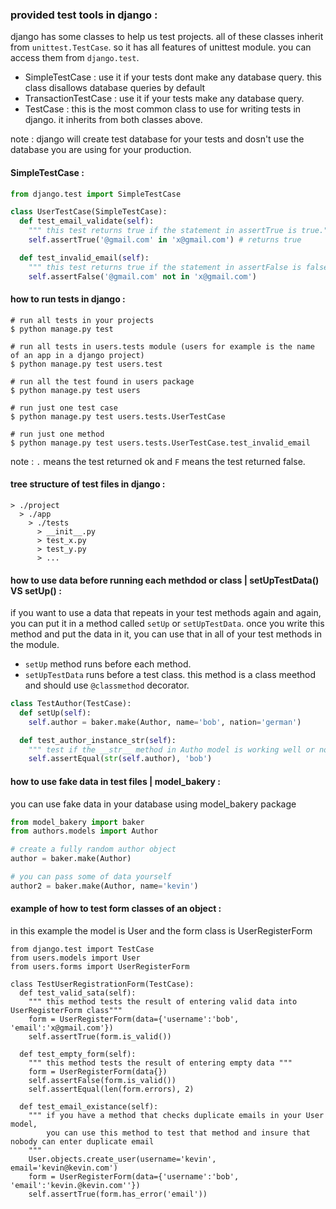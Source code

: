 ### provided test tools in django :
django has some classes to help us test projects. all of these classes inherit from `unittest.TestCase`. so it has all features of unittest module.
you can access them from `django.test`.
* SimpleTestCase : use it if your tests dont make any database query. this class disallows database queries by default
* TransactionTestCase : use it if your tests make any database query.
* TestCase : this is the most common class to use for writing tests in django. it inherits from both classes above.

note : django will create test database for your tests and dosn't use the database you are using for your production.



#### SimpleTestCase :
```python
from django.test import SimpleTestCase

class UserTestCase(SimpleTestCase):
  def test_email_validate(self):
    """ this test returns true if the statement in assertTrue is true."""
    self.assertTrue('@gmail.com' in 'x@gmail.com') # returns true

  def test_invalid_email(self):
    """ this test returns true if the statement in assertFalse is false."""
    self.assertFalse('@gmail.com' not in 'x@gmail.com')
```

#### how to run tests in django :
```shell
# run all tests in your projects
$ python manage.py test

# run all tests in users.tests module (users for example is the name of an app in a django project)
$ python manage.py test users.test

# run all the test found in users package
$ python manage.py test users

# run just one test case
$ python manage.py test users.tests.UserTestCase

# run just one method
$ python manage.py test users.tests.UserTestCase.test_invalid_email
```
note : `.` means the test returned ok and `F` means the test returned false.

#### tree structure of test files in django :
```
> ./project
  > ./app
    > ./tests
      > __init__.py
      > test_x.py
      > test_y.py
      > ...
```


#### how to use data before running each methdod or class | setUpTestData() VS setUp()  :
if you want to use a data that repeats in your test methods again and again, you can put it in a method called `setUp` or `setUpTestData`.
once you write this method and put the data in it, you can use that in all of your test methods in the module.
* `setUp` method runs before each method.
* `setUpTestData` runs before a test class. this method is a class meethod and should use `@classmethod` decorator.

```python
class TestAuthor(TestCase):
  def setUp(self):
    self.author = baker.make(Author, name='bob', nation='german')

  def test_author_instance_str(self):
    """ test if the __str__ method in Autho model is working well or not """
    self.assertEqual(str(self.author), 'bob')
```

#### how to use fake data in test files | model_bakery :
you can use fake data in your database using model_bakery package
```python
from model_bakery import baker
from authors.models import Author

# create a fully random author object
author = baker.make(Author)

# you can pass some of data yourself
author2 = baker.make(Author, name='kevin')
```

#### example of how to test form classes of an object :
in this example the model is User and the form class is UserRegisterForm
```
from django.test import TestCase
from users.models import User
from users.forms import UserRegisterForm

class TestUserRegistrationForm(TestCase):
  def test_valid_sata(self):
    """ this method tests the result of entering valid data into UserRegisterForm class"""
    form = UserRegisterForm(data={'username':'bob', 'email':'x@gmail.com'})
    self.assertTrue(form.is_valid())

  def test_empty_form(self):
    """ this method tests the result of entering empty data """
    form = UserRegisterForm(data{})
    self.assertFalse(form.is_valid())
    self.assertEqual(len(form.errors), 2)

  def test_email_existance(self):
    """ if you have a method that checks duplicate emails in your User model,
        you can use this method to test that method and insure that nobody can enter duplicate email
    """
    User.objects.create_user(username='kevin', email='kevin@kevin.com')
    form = UserRegisterForm(data={'username':'bob', 'email':'kevin.@kevin.com''})
    self.assertTrue(form.has_error('email'))
  

```
